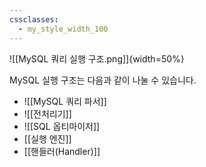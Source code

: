 ```yaml
---
cssclasses:
  - my_style_width_100
---
```


![[MySQL 쿼리 실행 구조.png]]{width=50%}



MySQL 실행 구조는 다음과 같이 나눌 수 있습니다.
- ![[MySQL 쿼리 파서]]
- ![[전처리기]]
- ![[SQL 옵티마이저]]
- [[실행 엔진]] 
- [[핸들러(Handler)]]